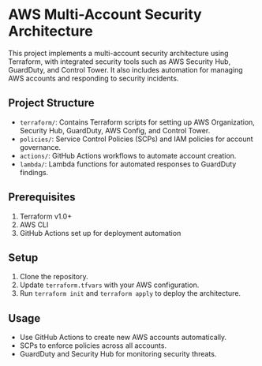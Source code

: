# AWS Multi-Account Security Architecture

This project implements a multi-account security architecture using Terraform, with integrated security tools such as AWS Security Hub, GuardDuty, and Control Tower. It also includes automation for managing AWS accounts and responding to security incidents.

## Project Structure

- `terraform/`: Contains Terraform scripts for setting up AWS Organization, Security Hub, GuardDuty, AWS Config, and Control Tower.
- `policies/`: Service Control Policies (SCPs) and IAM policies for account governance.
- `actions/`: GitHub Actions workflows to automate account creation.
- `lambda/`: Lambda functions for automated responses to GuardDuty findings.

## Prerequisites

1. Terraform v1.0+
2. AWS CLI
3. GitHub Actions set up for deployment automation

## Setup

1. Clone the repository.
2. Update `terraform.tfvars` with your AWS configuration.
3. Run `terraform init` and `terraform apply` to deploy the architecture.

## Usage

- Use GitHub Actions to create new AWS accounts automatically.
- SCPs to enforce policies across all accounts.
- GuardDuty and Security Hub for monitoring security threats.
